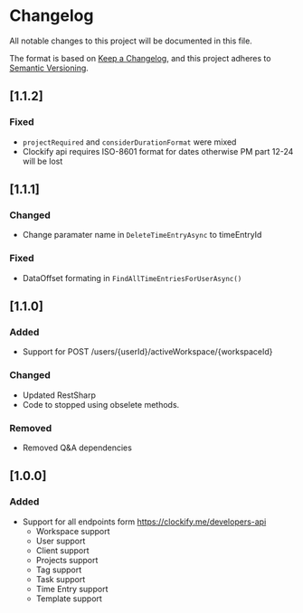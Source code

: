 # Changelog
All notable changes to this project will be documented in this file.

The format is based on [Keep a Changelog](https://keepachangelog.com/en/1.0.0/),
and this project adheres to [Semantic Versioning](https://semver.org/spec/v2.0.0.html).

## [1.1.2]
### Fixed
- `projectRequired` and `considerDurationFormat` were mixed
- Clockify api requires ISO-8601 format for dates otherwise PM part 12-24 will be lost


## [1.1.1]
### Changed
- Change paramater name in `DeleteTimeEntryAsync` to timeEntryId
### Fixed
- DataOffset formating in `FindAllTimeEntriesForUserAsync()`

## [1.1.0]
### Added
- Support for POST /users/{userId}/activeWorkspace/{workspaceId}
### Changed
- Updated RestSharp
- Code to stopped using obselete methods.
### Removed
- Removed Q&A dependencies

## [1.0.0]
### Added
- Support for all endpoints form https://clockify.me/developers-api
	- Workspace support
	- User support
	- Client support
	- Projects support
	- Tag support
	- Task support
	- Time Entry support
	- Template support

<!-- 
===== Template =====
## [0.0.0]
### Added
### Changed
### Removed 
### Fixed
-->
